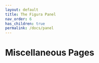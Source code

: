 ```yaml
---
layout: default
title: The Figura Panel
nav_order: 6
has_children: true
permalink: /docs/panel
---
```


# Miscellaneous Pages